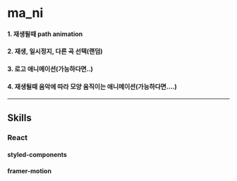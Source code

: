 # ma_ni

#### 1. 재생될때 path animation

#### 2. 재생, 일시정지, 다른 곡 선택(랜덤)

#### 3. 로고 애니메이션(가능하다면..)

#### 4. 재생될때 음악에 따라 모양 움직이는 애니메이션(가능하다면....)

---

## Skills

### React

#### styled-components

#### framer-motion
